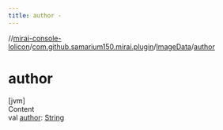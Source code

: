 ```yaml
---
title: author -
---
```

//[mirai-console-lolicon](../../../index.md)/[com.github.samarium150.mirai.plugin](../index.md)/[ImageData](index.md)/[author](author.md)



# author  
[jvm]  
Content  
val [author](author.md): [String](https://kotlinlang.org/api/latest/jvm/stdlib/kotlin/-string/index.html)  



